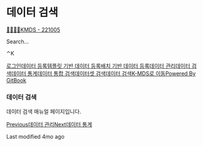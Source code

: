 # 데이터 검색

[📝📝📝📝KMDS - 221005](broken-reference)

Search…

⌃K

[로그인](broken-reference)[데이터 등록](broken-reference)[템플릿 기반 데이터 등록](broken-reference)[배치 기반 데이터 등록](broken-reference)[데이터 관리](broken-reference)[데이터 검색](broken-reference)[데이터 통계](<../.gitbook/assets/undefined (1)>)[데이터 통합 검색](<../.gitbook/assets/undefined 1 (1)>)[데이터셋 검색](<../.gitbook/assets/undefined 2 (2)>)[데이터 검색](<../.gitbook/assets/undefined 3>)[K-MDS로 이동](https://kmds.re.kr/)[Powered By GitBook](https://www.gitbook.com/?utm\_source=content\&utm\_medium=trademark\&utm\_campaign=OwRsey49TEQIRDSGG3Db)

### 데이터 검색

데이터 검색 매뉴얼 페이지입니다.

[Previous데이터 관리](<../.gitbook/assets/undefined 2>)[Next데이터 통계](<../.gitbook/assets/undefined (1)>)

Last modified 4mo ago
